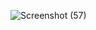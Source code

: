![Screenshot (57)](https://github.com/user-attachments/assets/151eab5d-1e3f-430d-805e-ae216887619b)
